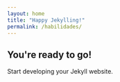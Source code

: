```yaml
---
layout: home
title: "Happy Jekylling!"
permalink: /habilidades/
---
```


## You're ready to go!

Start developing your Jekyll website.
